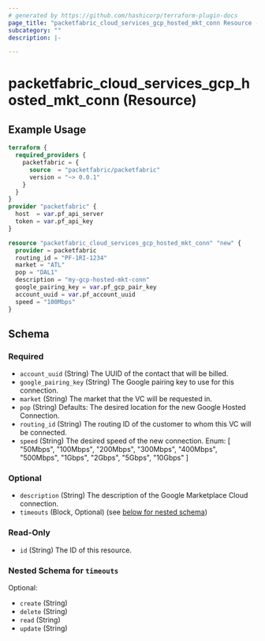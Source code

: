 ```yaml
---
# generated by https://github.com/hashicorp/terraform-plugin-docs
page_title: "packetfabric_cloud_services_gcp_hosted_mkt_conn Resource - terraform-provider-packetfabric"
subcategory: ""
description: |-

---
```


# packetfabric_cloud_services_gcp_hosted_mkt_conn (Resource)

## Example Usage

```terraform
terraform {
  required_providers {
    packetfabric = {
      source  = "packetfabric/packetfabric"
      version = "~> 0.0.1"
    }
  }
}
provider "packetfabric" {
  host  = var.pf_api_server
  token = var.pf_api_key
}

resource "packetfabric_cloud_services_gcp_hosted_mkt_conn" "new" {
  provider = packetfabric
  routing_id = "PF-1RI-1234"
  market = "ATL"
  pop = "DAL1"
  description = "my-gcp-hosted-mkt-conn"
  google_pairing_key = var.pf_gcp_pair_key
  account_uuid = var.pf_account_uuid
  speed = "100Mbps"
}
```

## Schema

### Required

- `account_uuid` (String) The UUID of the contact that will be billed.
- `google_pairing_key` (String) The Google pairing key to use for this connection.
- `market` (String) The market that the VC will be requested in.
- `pop` (String) Defaults: The desired location for the new Google Hosted Connection.
- `routing_id` (String) The routing ID of the customer to whom this VC will be connected.
- `speed` (String) The desired speed of the new connection.
		Enum: [ "50Mbps", "100Mbps", "200Mbps", "300Mbps", "400Mbps", "500Mbps", "1Gbps", "2Gbps", "5Gbps", "10Gbps" ]

### Optional

- `description` (String) The description of the Google Marketplace Cloud connection.
- `timeouts` (Block, Optional) (see [below for nested schema](#nestedblock--timeouts))

### Read-Only

- `id` (String) The ID of this resource.

<a id="nestedblock--timeouts"></a>
### Nested Schema for `timeouts`

Optional:

- `create` (String)
- `delete` (String)
- `read` (String)
- `update` (String)
